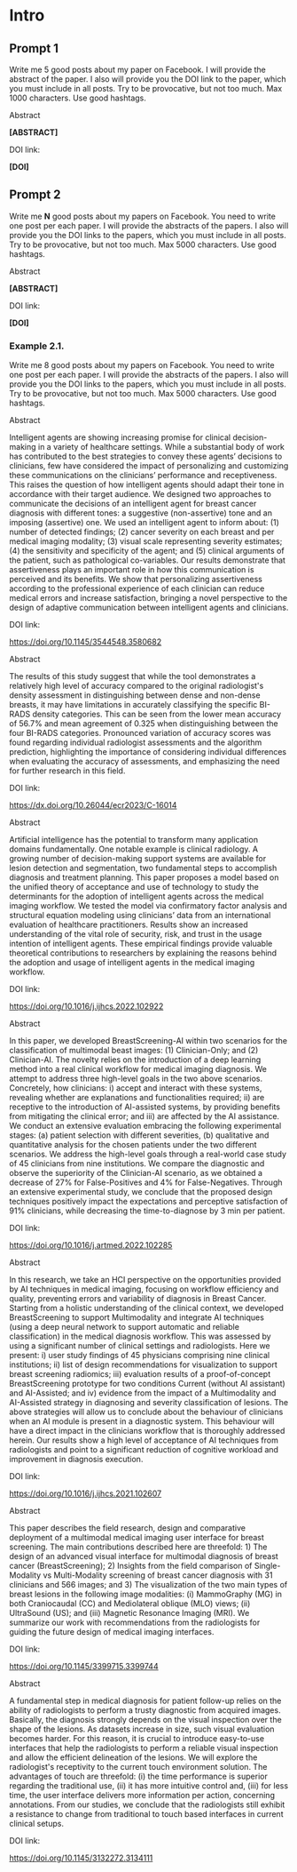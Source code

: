 # Intro

## Prompt 1

Write me 5 good posts about my paper on Facebook. I will provide the abstract of the paper. I also will provide you the DOI link to the paper, which you must include in all posts. Try to be provocative, but not too much. Max 1000 characters. Use good hashtags.

Abstract

**[ABSTRACT]**

DOI link:

**[DOI]**

## Prompt 2

Write me **N** good posts about my papers on Facebook. You need to write one post per each paper. I will provide the abstracts of the papers. I also will provide you the DOI links to the papers, which you must include in all posts. Try to be provocative, but not too much. Max 5000 characters. Use good hashtags.

Abstract

**[ABSTRACT]**

DOI link:

**[DOI]**

### Example 2.1.

Write me 8 good posts about my papers on Facebook. You need to write one post per each paper. I will provide the abstracts of the papers. I also will provide you the DOI links to the papers, which you must include in all posts. Try to be provocative, but not too much. Max 5000 characters. Use good hashtags.

Abstract

Intelligent agents are showing increasing promise for clinical decision-making in a variety of healthcare settings. While a substantial body of work has contributed to the best strategies to convey these agents’ decisions to clinicians, few have considered the impact of personalizing and customizing these communications on the clinicians’ performance and receptiveness. This raises the question of how intelligent agents should adapt their tone in accordance with their target audience. We designed two approaches to communicate the decisions of an intelligent agent for breast cancer diagnosis with different tones: a suggestive (non-assertive) tone and an imposing (assertive) one. We used an intelligent agent to inform about: (1) number of detected findings; (2) cancer severity on each breast and per medical imaging modality; (3) visual scale representing severity estimates; (4) the sensitivity and specificity of the agent; and (5) clinical arguments of the patient, such as pathological co-variables. Our results demonstrate that assertiveness plays an important role in how this communication is perceived and its benefits. We show that personalizing assertiveness according to the professional experience of each clinician can reduce medical errors and increase satisfaction, bringing a novel perspective to the design of adaptive communication between intelligent agents and clinicians.

DOI link:

https://doi.org/10.1145/3544548.3580682

Abstract

The results of this study suggest that while the tool demonstrates a relatively high level of accuracy compared to the original radiologist's density assessment in distinguishing between dense and non-dense breasts, it may have limitations in accurately classifying the specific BI-RADS density categories. This can be seen from the lower mean accuracy of 56.7% and mean agreement of 0.325 when distinguishing between the four BI-RADS categories. Pronounced variation of accuracy scores was found regarding individual radiologist assessments and the algorithm prediction, highlighting the importance of considering individual differences when evaluating the accuracy of assessments, and emphasizing the need for further research in this field.

DOI link:

https://dx.doi.org/10.26044/ecr2023/C-16014

Abstract

Artificial intelligence has the potential to transform many application domains fundamentally. One notable example is clinical radiology. A growing number of decision-making support systems are available for lesion detection and segmentation, two fundamental steps to accomplish diagnosis and treatment planning. This paper proposes a model based on the unified theory of acceptance and use of technology to study the determinants for the adoption of intelligent agents across the medical imaging workflow. We tested the model via confirmatory factor analysis and structural equation modeling using clinicians’ data from an international evaluation of healthcare practitioners. Results show an increased understanding of the vital role of security, risk, and trust in the usage intention of intelligent agents. These empirical findings provide valuable theoretical contributions to researchers by explaining the reasons behind the adoption and usage of intelligent agents in the medical imaging workflow.

DOI link:

https://doi.org/10.1016/j.ijhcs.2022.102922

Abstract

In this paper, we developed BreastScreening-AI within two scenarios for the classification of multimodal beast images: (1) Clinician-Only; and (2) Clinician-AI. The novelty relies on the introduction of a deep learning method into a real clinical workflow for medical imaging diagnosis. We attempt to address three high-level goals in the two above scenarios. Concretely, how clinicians: i) accept and interact with these systems, revealing whether are explanations and functionalities required; ii) are receptive to the introduction of AI-assisted systems, by providing benefits from mitigating the clinical error; and iii) are affected by the AI assistance. We conduct an extensive evaluation embracing the following experimental stages: (a) patient selection with different severities, (b) qualitative and quantitative analysis for the chosen patients under the two different scenarios. We address the high-level goals through a real-world case study of 45 clinicians from nine institutions. We compare the diagnostic and observe the superiority of the Clinician-AI scenario, as we obtained a decrease of 27% for False-Positives and 4% for False-Negatives. Through an extensive experimental study, we conclude that the proposed design techniques positively impact the expectations and perceptive satisfaction of 91% clinicians, while decreasing the time-to-diagnose by 3 min per patient.

DOI link:

https://doi.org/10.1016/j.artmed.2022.102285

Abstract

In this research, we take an HCI perspective on the opportunities provided by AI techniques in medical imaging, focusing on workflow efficiency and quality, preventing errors and variability of diagnosis in Breast Cancer. Starting from a holistic understanding of the clinical context, we developed BreastScreening to support Multimodality and integrate AI techniques (using a deep neural network to support automatic and reliable classification) in the medical diagnosis workflow. This was assessed by using a significant number of clinical settings and radiologists. Here we present: i) user study findings of 45 physicians comprising nine clinical institutions; ii) list of design recommendations for visualization to support breast screening radiomics; iii) evaluation results of a proof-of-concept BreastScreening prototype for two conditions Current (without AI assistant) and AI-Assisted; and iv) evidence from the impact of a Multimodality and AI-Assisted strategy in diagnosing and severity classification of lesions. The above strategies will allow us to conclude about the behaviour of clinicians when an AI module is present in a diagnostic system. This behaviour will have a direct impact in the clinicians workflow that is thoroughly addressed herein. Our results show a high level of acceptance of AI techniques from radiologists and point to a significant reduction of cognitive workload and improvement in diagnosis execution.

DOI link:

https://doi.org/10.1016/j.ijhcs.2021.102607

Abstract

This paper describes the field research, design and comparative deployment of a multimodal medical imaging user interface for breast screening. The main contributions described here are threefold: 1) The design of an advanced visual interface for multimodal diagnosis of breast cancer (BreastScreening); 2) Insights from the field comparison of Single-Modality vs Multi-Modality screening of breast cancer diagnosis with 31 clinicians and 566 images; and 3) The visualization of the two main types of breast lesions in the following image modalities: (i) MammoGraphy (MG) in both Craniocaudal (CC) and Mediolateral oblique (MLO) views; (ii) UltraSound (US); and (iii) Magnetic Resonance Imaging (MRI). We summarize our work with recommendations from the radiologists for guiding the future design of medical imaging interfaces.

DOI link:

https://doi.org/10.1145/3399715.3399744

Abstract

A fundamental step in medical diagnosis for patient follow-up relies on the ability of radiologists to perform a trusty diagnostic from acquired images. Basically, the diagnosis strongly depends on the visual inspection over the shape of the lesions. As datasets increase in size, such visual evaluation becomes harder. For this reason, it is crucial to introduce easy-to-use interfaces that help the radiologists to perform a reliable visual inspection and allow the efficient delineation of the lesions. We will explore the radiologist's receptivity to the current touch environment solution. The advantages of touch are threefold: (i) the time performance is superior regarding the traditional use, (ii) it has more intuitive control and, (iii) for less time, the user interface delivers more information per action, concerning annotations. From our studies, we conclude that the radiologists still exhibit a resistance to change from traditional to touch based interfaces in current clinical setups.

DOI link:

https://doi.org/10.1145/3132272.3134111
